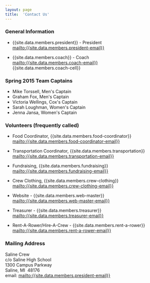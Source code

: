 ```yaml
---
layout: page
title:  'Contact Us'
---
```

### General Information

-   {{site.data.members.president}} - President  
    [mailto:{{site.data.members.president-email}}](mailto:{{site.data.members.president-email}})

-   {{site.data.members.coach}} - Coach  
    [mailto:{{site.data.members.coach-email}}](mailto:{{site.data.members.coach-email}})  
    {{site.data.members.coach-cell}}

### Spring 2015 Team Captains

-   Mike Torssell, Men's Captain
-   Graham Fox, Men's Captain
-   Victoria Wellings, Cox's Captain
-   Sarah Loughman, Women's Captain
-   Jenna Jansa, Women's Captain

### Volunteers (frequently called)

-   Food Coordinator, {{site.data.members.food-coordinator}}  
    [mailto:{{site.data.members.food-coordinator-email}}](mailto:{{site.data.members.food-coordinator-email}})

-   Transportation Coordinator, {{site.data.members.transportation}}  
    [mailto:{{site.data.members.transportation-email}}](mailto:{{site.data.members.transportation-email}})

-   Fundraising, {{site.data.members.fundraising}}  
    [mailto:{{site.data.members.fundraising-email}}](mailto:{{site.data.members.fundraising-email}})

-   Crew Clothing, {{site.data.members.crew-clothing}}  
    [mailto:{{site.data.members.crew-clothing-email}}](mailto:{{site.data.members.crew-clothing-email}})

-   Website - {{site.data.members.web-master}}  
    [mailto:{{site.data.members.web-master-email}}](mailto:{{site.data.members.web-master-email}})

-   Treasurer - {{site.data.members.treasurer}}  
    [mailto:{{site.data.members.treasurer-email}}](mailto:{{site.data.members.treasurer-email}})

-   Rent-A-Rower/Hire-A-Crew - {{site.data.members.rent-a-rower}}  
    [mailto:{{site.data.members.rent-a-rower-email}}](mailto:{{site.data.members.rent-a-rower-email}})

### Mailing Address

Saline Crew  
c/o Saline High School  
1300 Campus Parkway  
Saline, MI  48176  
email:
[mailto:{{site.data.members.president-email}}](mailto:{{site.data.members.president-email}})
